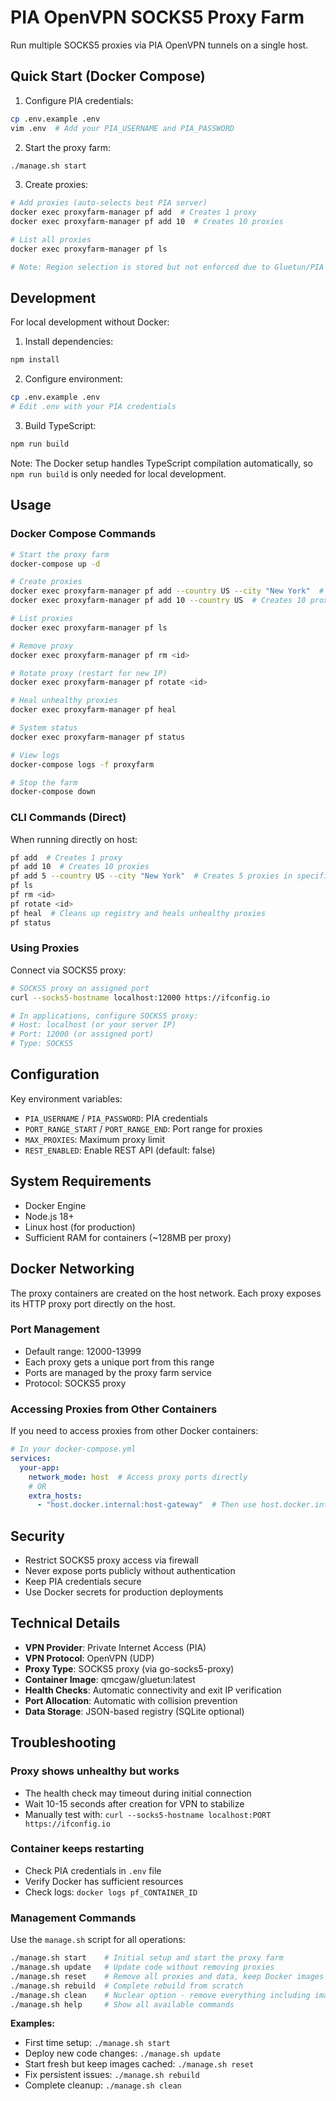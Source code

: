 # PIA OpenVPN SOCKS5 Proxy Farm

Run multiple SOCKS5 proxies via PIA OpenVPN tunnels on a single host.

## Quick Start (Docker Compose)

1. Configure PIA credentials:
```bash
cp .env.example .env
vim .env  # Add your PIA_USERNAME and PIA_PASSWORD
```

2. Start the proxy farm:
```bash
./manage.sh start
```

3. Create proxies:
```bash
# Add proxies (auto-selects best PIA server)
docker exec proxyfarm-manager pf add  # Creates 1 proxy
docker exec proxyfarm-manager pf add 10  # Creates 10 proxies

# List all proxies
docker exec proxyfarm-manager pf ls

# Note: Region selection is stored but not enforced due to Gluetun/PIA limitations
```

## Development

For local development without Docker:

1. Install dependencies:
```bash
npm install
```

2. Configure environment:
```bash
cp .env.example .env
# Edit .env with your PIA credentials
```

3. Build TypeScript:
```bash
npm run build
```

Note: The Docker setup handles TypeScript compilation automatically, so `npm run build` is only needed for local development.

## Usage

### Docker Compose Commands

```bash
# Start the proxy farm
docker-compose up -d

# Create proxies
docker exec proxyfarm-manager pf add --country US --city "New York"  # Creates 1 proxy
docker exec proxyfarm-manager pf add 10 --country US  # Creates 10 proxies

# List proxies
docker exec proxyfarm-manager pf ls

# Remove proxy
docker exec proxyfarm-manager pf rm <id>

# Rotate proxy (restart for new IP)
docker exec proxyfarm-manager pf rotate <id>

# Heal unhealthy proxies
docker exec proxyfarm-manager pf heal

# System status
docker exec proxyfarm-manager pf status

# View logs
docker-compose logs -f proxyfarm

# Stop the farm
docker-compose down
```

### CLI Commands (Direct)

When running directly on host:
```bash
pf add  # Creates 1 proxy
pf add 10  # Creates 10 proxies
pf add 5 --country US --city "New York"  # Creates 5 proxies in specific location
pf ls
pf rm <id>
pf rotate <id>
pf heal  # Cleans up registry and heals unhealthy proxies
pf status
```

### Using Proxies

Connect via SOCKS5 proxy:
```bash
# SOCKS5 proxy on assigned port
curl --socks5-hostname localhost:12000 https://ifconfig.io

# In applications, configure SOCKS5 proxy:
# Host: localhost (or your server IP)
# Port: 12000 (or assigned port)
# Type: SOCKS5
```

## Configuration

Key environment variables:
- `PIA_USERNAME` / `PIA_PASSWORD`: PIA credentials
- `PORT_RANGE_START` / `PORT_RANGE_END`: Port range for proxies
- `MAX_PROXIES`: Maximum proxy limit
- `REST_ENABLED`: Enable REST API (default: false)

## System Requirements

- Docker Engine
- Node.js 18+
- Linux host (for production)
- Sufficient RAM for containers (~128MB per proxy)

## Docker Networking

The proxy containers are created on the host network. Each proxy exposes its HTTP proxy port directly on the host.

### Port Management
- Default range: 12000-13999
- Each proxy gets a unique port from this range
- Ports are managed by the proxy farm service
- Protocol: SOCKS5 proxy

### Accessing Proxies from Other Containers

If you need to access proxies from other Docker containers:

```yaml
# In your docker-compose.yml
services:
  your-app:
    network_mode: host  # Access proxy ports directly
    # OR
    extra_hosts:
      - "host.docker.internal:host-gateway"  # Then use host.docker.internal:12000
```

## Security

- Restrict SOCKS5 proxy access via firewall
- Never expose ports publicly without authentication
- Keep PIA credentials secure
- Use Docker secrets for production deployments

## Technical Details

- **VPN Provider**: Private Internet Access (PIA)
- **VPN Protocol**: OpenVPN (UDP)
- **Proxy Type**: SOCKS5 proxy (via go-socks5-proxy)
- **Container Image**: qmcgaw/gluetun:latest
- **Health Checks**: Automatic connectivity and exit IP verification
- **Port Allocation**: Automatic with collision prevention
- **Data Storage**: JSON-based registry (SQLite optional)

## Troubleshooting

### Proxy shows unhealthy but works
- The health check may timeout during initial connection
- Wait 10-15 seconds after creation for VPN to stabilize
- Manually test with: `curl --socks5-hostname localhost:PORT https://ifconfig.io`

### Container keeps restarting
- Check PIA credentials in `.env` file
- Verify Docker has sufficient resources
- Check logs: `docker logs pf_CONTAINER_ID`

### Management Commands

Use the `manage.sh` script for all operations:

```bash
./manage.sh start    # Initial setup and start the proxy farm
./manage.sh update   # Update code without removing proxies
./manage.sh reset    # Remove all proxies and data, keep Docker images
./manage.sh rebuild  # Complete rebuild from scratch
./manage.sh clean    # Nuclear option - remove everything including images
./manage.sh help     # Show all available commands
```

**Examples:**
- First time setup: `./manage.sh start`
- Deploy new code changes: `./manage.sh update`
- Start fresh but keep images cached: `./manage.sh reset`
- Fix persistent issues: `./manage.sh rebuild`
- Complete cleanup: `./manage.sh clean`